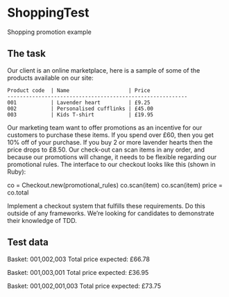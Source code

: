 # ShoppingTest

Shopping  promotion example

## The task

Our client is an online marketplace, here is a sample of some of the products available on our site:

    Product code  | Name                   | Price
    ----------------------------------------------------------
    001           | Lavender heart         | £9.25
    002           | Personalised cufflinks | £45.00
    003           | Kids T-shirt           | £19.95


Our marketing team want to offer promotions as an incentive for our customers to purchase these items.
If you spend over £60, then you get 10% off of your purchase. If you buy 2 or more lavender hearts then the price drops to £8.50.
Our check-out can scan items in any order, and because our promotions will change, it needs to be flexible regarding our promotional rules.
The interface to our checkout looks like this (shown in Ruby):

   co = Checkout.new(promotional_rules)
   co.scan(item)
   co.scan(item)
   price = co.total


Implement a checkout system that fulfills these requirements. Do this outside of any frameworks. We’re looking for candidates to demonstrate their knowledge of TDD.


Test data
---------
Basket: 001,002,003
Total price expected: £66.78

Basket: 001,003,001
Total price expected: £36.95

Basket: 001,002,001,003
Total price expected: £73.75
